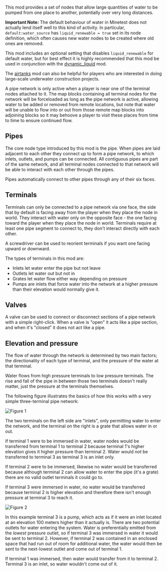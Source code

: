 This mod provides a set of nodes that allow large quantities of water to be pumped from one place to another, potentially over very long distances.

**Important Note:** The default behaviour of water in Minetest does not actually lend itself well to this kind of activity. In particular, ``default:water_source`` has ``liquid_renewable = true`` set in its node definition, which often causes new water nodes to be created where old ones are removed.

This mod includes an optional setting that disables ``liquid_renewable`` for default water, but for best effect it is highly recommended that this mod be used in conjunction with the [dynamic_liquid](https://github.com/minetest-mods/dynamic_liquid) mod.

The [airtanks](https://github.com/minetest-mods/airtanks) mod can also be helpful for players who are interested in doing large-scale underwater construction projects.

A pipe network is only active when a player is near one of the terminal nodes attached to it. The map blocks containing all terminal nodes for the network will be forceloaded as long as the pipe network is active, allowing water to be added or removed from remote locations, but note that water will be unable to flow into or out from those remote map blocks into adjoining blocks so it may behoove a player to visit these places from time to time to ensure continued flow.

## Pipes

The core node type introduced by this mod is the pipe. When pipes are laid adjacent to each other they connect up to form a pipe network, to which inlets, outlets, and pumps can be connected. All contiguous pipes are part of the same network, and all terminal nodes connected to that network will be able to interact with each other through the pipes.

Pipes automatically connect to other pipes through any of their six faces.

## Terminals

Terminals can only be connected to a pipe network via one face, the side that by default is facing away from the player when they place the node in world. They interact with water only on the opposite face - the one facing toward the player when they place the node in world. Terminals require at least one pipe segment to connect to, they don't interact directly with each other.

A screwdriver can be used to reorient terminals if you want one facing upward or downward.

The types of terminals in this mod are:

* Inlets let water enter the pipe but not leave
* Outlets let water out but not in
* Grates let water flow either way depending on pressure
* Pumps are inlets that force water into the network at a higher pressure than their elevation would normally give it.

## Valves

A valve can be used to connect or disconnect sections of a pipe network with a simple right-click. When a valve is "open" it acts like a pipe section, and when it's "closed" it does not act like a pipe.

## Elevation and pressure

The flow of water through the network is determined by two main factors; the directionality of each type of terminal, and the pressure of the water at that terminal.

Water flows from high pressure terminals to low pressure terminals. The rise and fall of the pipe in between those two terminals doesn't really matter, just the pressure at the terminals themselves.

The following figure illustrates the basics of how this works with a very simple three-terminal pipe network:

![Figure 1](/screenshots/waterworks_figure_1.png)

The two terminals on the left side are "inlets", only permitting water to enter the network, and the terminal on the right is a grate that allows water in or out.

If terminal 1 were to be immersed in water, water nodes would be transferred from terminal 1 to terminal 2 because terminal 1's higher elevation gives it higher pressure than terminal 2. Water would *not* be transferred to terminal 3 as terminal 3 is an inlet only.

If terminal 2 were to be immersed, likewise no water would be transferred because although terminal 2 can allow water to enter the pipe (it's a grate) there are no valid outlet terminals it could go to.

If terminal 3 were immersed in water, no water would be transferred because terminal 2 is higher elevation and therefore there isn't enough pressure at terminal 3 to reach it.

![Figure 2](/screenshots/waterworks_figure_2.png)

In this example terminal 3 is a pump, which acts as if it were an inlet located at an elevation 100 meters higher than it actually is. There are two potential outlets for water entering the system. Water is preferentially emitted from the *lowest* pressure outlet, so if terminal 3 was immersed in water it would be sent to terminal 2. However, if terminal 2 was contained in an enclosed space that had run out of room for additional water, the water would then be sent to the next-lowest outlet and come out of terminal 1.

If terminal 1 was immersed, then water would transfer from it to terminal 2. Terminal 3 is an inlet, so water wouldn't come out of it.